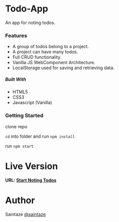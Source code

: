 # Todo-App
An app for noting todos. 

### Features
+ A group of todos belong to a project.
+ A project can have many todos.
+ Full CRUD functionality.
+ Vanilla JS WebComponent Architecture.
+ LocalStorage used for saving and retrieving data.

##### Built With
+ HTML5
+ CSS3
+ Javascript (Vanilla)

### Getting Started
clone repo

`cd` into folder and run `npm install`

run `npm start`

# Live Version
#### URL: [Start Noting Todos](https://todo.ayezahmed.now.sh)

# Author
Saintaze [@saintaze](https://github.com/saintaze/)
